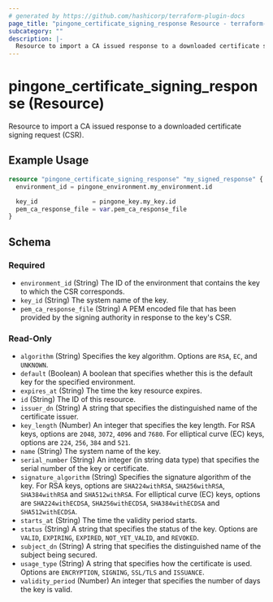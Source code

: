 ```yaml
---
# generated by https://github.com/hashicorp/terraform-plugin-docs
page_title: "pingone_certificate_signing_response Resource - terraform-provider-pingone"
subcategory: ""
description: |-
  Resource to import a CA issued response to a downloaded certificate signing request (CSR).
---
```


# pingone_certificate_signing_response (Resource)

Resource to import a CA issued response to a downloaded certificate signing request (CSR).

## Example Usage

```terraform
resource "pingone_certificate_signing_response" "my_signed_response" {
  environment_id = pingone_environment.my_environment.id

  key_id               = pingone_key.my_key.id
  pem_ca_response_file = var.pem_ca_response_file
}
```

<!-- schema generated by tfplugindocs -->
## Schema

### Required

- `environment_id` (String) The ID of the environment that contains the key to which the CSR corresponds.
- `key_id` (String) The system name of the key.
- `pem_ca_response_file` (String) A PEM encoded file that has been provided by the signing authority in response to the key's CSR.

### Read-Only

- `algorithm` (String) Specifies the key algorithm. Options are `RSA`, `EC`, and `UNKNOWN`.
- `default` (Boolean) A boolean that specifies whether this is the default key for the specified environment.
- `expires_at` (String) The time the key resource expires.
- `id` (String) The ID of this resource.
- `issuer_dn` (String) A string that specifies the distinguished name of the certificate issuer.
- `key_length` (Number) An integer that specifies the key length. For RSA keys, options are `2048`, `3072`, `4096` and `7680`. For elliptical curve (EC) keys, options are `224`, `256`, `384` and `521`.
- `name` (String) The system name of the key.
- `serial_number` (String) An integer (in string data type) that specifies the serial number of the key or certificate.
- `signature_algorithm` (String) Specifies the signature algorithm of the key. For RSA keys, options are `SHA224withRSA`, `SHA256withRSA`, `SHA384withRSA` and `SHA512withRSA`. For elliptical curve (EC) keys, options are `SHA224withECDSA`, `SHA256withECDSA`, `SHA384withECDSA` and `SHA512withECDSA`.
- `starts_at` (String) The time the validity period starts.
- `status` (String) A string that specifies the status of the key. Options are `VALID`, `EXPIRING`, `EXPIRED`, `NOT_YET_VALID`, and `REVOKED`.
- `subject_dn` (String) A string that specifies the distinguished name of the subject being secured.
- `usage_type` (String) A string that specifies how the certificate is used. Options are `ENCRYPTION`, `SIGNING`, `SSL/TLS` and `ISSUANCE`.
- `validity_period` (Number) An integer that specifies the number of days the key is valid.


